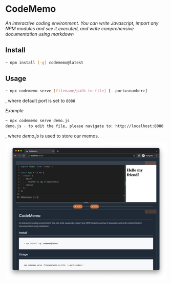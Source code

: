 # CodeMemo

_An interactive coding environment. You can write Javascript, import any NPM modules and see it executed, and write comprehensive documentation using markdown_

## Install

```bash
~ npm install [-g] codememo@latest
```

## Usage

```bash
~ npx codememo serve [filename/path-to-file] [--port=<number>]
```

, where default port is set to `8080`

*Example*

```bash
~ npx codememo serve demo.js
demo.js - to edit the file, please navigate to: http://localhost:8080
```

, where *demo.js* is used to store our memos.

![codememo_demo.png](https://github.com/mmogylenko/codememo/blob/main/docs/img/codememo_demo.png)

